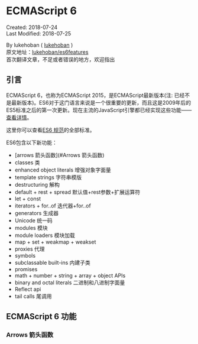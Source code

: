# ECMAScript 6
Created: 2018-07-24  
Last Modified: 2018-07-25

By lukehoban ( [lukehoban](https://github.com/lukehoban) )  
原文地址：[lukehoban/es6features](https://github.com/lukehoban/es6features)  
首次翻译文章，不足或者错误的地方，欢迎指出

## 引言
ECMAScript 6，也称为ECMAScript 2015，是ECMAScript最新版本(注: 已经不是最新版本)。ES6对于这门语言来说是一个很重要的更新，而且这是2009年后的ES5标准之后的第一次更新。现在主流的JavaScript引擎都已经实现这些功能——[查看详情](http://kangax.github.io/compat-table/es6/)。  

这里你可以查看[ES6 规范](http://www.ecma-international.org/ecma-262/6.0/)的全部标准。  

ES6包含以下新功能：  
  - [arrows 箭头函数](#Arrows 箭头函数)
  - classes 类
  - enhanced object literals 增强对象字面量
  - template strings 字符串模版
  - destructuring 解构
  - default + rest + spread 默认值+rest参数+扩展运算符
  - let + const
  - iterators + for..of 迭代器+for..of
  - generators 生成器
  - Unicode 统一码
  - modules 模块
  - module loaders 模块加载
  - map + set + weakmap + weakset
  - proxies 代理
  - symbols
  - subclassable built-ins 内建子类
  - promises
  - math + number + string + array + object APIs
  - binary and octal literals 二进制和八进制字面量
  - Reflect api
  - tail calls 尾调用

## ECMAScript 6 功能
### Arrows 箭头函数